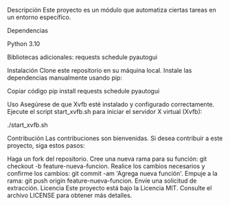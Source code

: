 Descripción
Este proyecto es un módulo que automatiza ciertas tareas en un entorno específico.

Dependencias

Python 3.10

Bibliotecas adicionales:
requests
schedule
pyautogui

Instalación
Clone este repositorio en su máquina local.
Instale las dependencias manualmente usando pip:

Copiar código
pip install requests schedule pyautogui

Uso
Asegúrese de que Xvfb esté instalado y configurado correctamente.
Ejecute el script start_xvfb.sh para iniciar el servidor X virtual (Xvfb):

./start_xvfb.sh


Contribución
Las contribuciones son bienvenidas. Si desea contribuir a este proyecto, siga estos pasos:

Haga un fork del repositorio.
Cree una nueva rama para su función: git checkout -b feature-nueva-funcion.
Realice los cambios necesarios y confirme los cambios: git commit -am 'Agrega nueva función'.
Empuje a la rama: git push origin feature-nueva-funcion.
Envíe una solicitud de extracción.
Licencia
Este proyecto está bajo la Licencia MIT. Consulte el archivo LICENSE para obtener más detalles.
